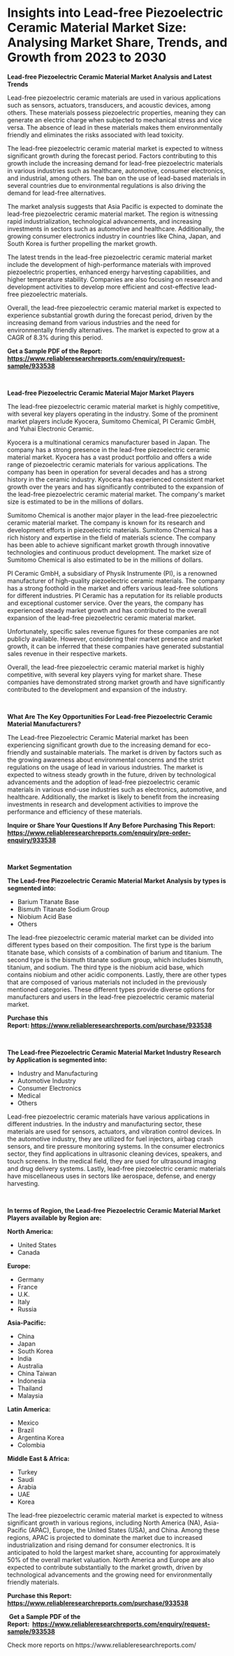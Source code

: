 <p><h1>Insights into Lead-free Piezoelectric Ceramic Material Market Size: Analysing Market Share, Trends, and Growth from 2023 to 2030</h1></p><p><strong>Lead-free Piezoelectric Ceramic Material Market Analysis and Latest Trends</strong></p>
<p><p>Lead-free piezoelectric ceramic materials are used in various applications such as sensors, actuators, transducers, and acoustic devices, among others. These materials possess piezoelectric properties, meaning they can generate an electric charge when subjected to mechanical stress and vice versa. The absence of lead in these materials makes them environmentally friendly and eliminates the risks associated with lead toxicity.</p><p>The lead-free piezoelectric ceramic material market is expected to witness significant growth during the forecast period. Factors contributing to this growth include the increasing demand for lead-free piezoelectric materials in various industries such as healthcare, automotive, consumer electronics, and industrial, among others. The ban on the use of lead-based materials in several countries due to environmental regulations is also driving the demand for lead-free alternatives.</p><p>The market analysis suggests that Asia Pacific is expected to dominate the lead-free piezoelectric ceramic material market. The region is witnessing rapid industrialization, technological advancements, and increasing investments in sectors such as automotive and healthcare. Additionally, the growing consumer electronics industry in countries like China, Japan, and South Korea is further propelling the market growth.</p><p>The latest trends in the lead-free piezoelectric ceramic material market include the development of high-performance materials with improved piezoelectric properties, enhanced energy harvesting capabilities, and higher temperature stability. Companies are also focusing on research and development activities to develop more efficient and cost-effective lead-free piezoelectric materials.</p><p>Overall, the lead-free piezoelectric ceramic material market is expected to experience substantial growth during the forecast period, driven by the increasing demand from various industries and the need for environmentally friendly alternatives. The market is expected to grow at a CAGR of 8.3% during this period.</p></p>
<p><strong>Get a Sample PDF of the Report:&nbsp; <a href="https://www.reliableresearchreports.com/enquiry/request-sample/933538">https://www.reliableresearchreports.com/enquiry/request-sample/933538</a></strong></p>
<p>&nbsp;</p>
<p><strong>Lead-free Piezoelectric Ceramic Material Major Market Players</strong></p>
<p><p>The lead-free piezoelectric ceramic material market is highly competitive, with several key players operating in the industry. Some of the prominent market players include Kyocera, Sumitomo Chemical, PI Ceramic GmbH, and Yuhai Electronic Ceramic.</p><p>Kyocera is a multinational ceramics manufacturer based in Japan. The company has a strong presence in the lead-free piezoelectric ceramic material market. Kyocera has a vast product portfolio and offers a wide range of piezoelectric ceramic materials for various applications. The company has been in operation for several decades and has a strong history in the ceramic industry. Kyocera has experienced consistent market growth over the years and has significantly contributed to the expansion of the lead-free piezoelectric ceramic material market. The company's market size is estimated to be in the millions of dollars.</p><p>Sumitomo Chemical is another major player in the lead-free piezoelectric ceramic material market. The company is known for its research and development efforts in piezoelectric materials. Sumitomo Chemical has a rich history and expertise in the field of materials science. The company has been able to achieve significant market growth through innovative technologies and continuous product development. The market size of Sumitomo Chemical is also estimated to be in the millions of dollars.</p><p>PI Ceramic GmbH, a subsidiary of Physik Instrumente (PI), is a renowned manufacturer of high-quality piezoelectric ceramic materials. The company has a strong foothold in the market and offers various lead-free solutions for different industries. PI Ceramic has a reputation for its reliable products and exceptional customer service. Over the years, the company has experienced steady market growth and has contributed to the overall expansion of the lead-free piezoelectric ceramic material market.</p><p>Unfortunately, specific sales revenue figures for these companies are not publicly available. However, considering their market presence and market growth, it can be inferred that these companies have generated substantial sales revenue in their respective markets.</p><p>Overall, the lead-free piezoelectric ceramic material market is highly competitive, with several key players vying for market share. These companies have demonstrated strong market growth and have significantly contributed to the development and expansion of the industry.</p></p>
<p>&nbsp;</p>
<p><strong>What Are The Key Opportunities For Lead-free Piezoelectric Ceramic Material Manufacturers?</strong></p>
<p><p>The Lead-free Piezoelectric Ceramic Material market has been experiencing significant growth due to the increasing demand for eco-friendly and sustainable materials. The market is driven by factors such as the growing awareness about environmental concerns and the strict regulations on the usage of lead in various industries. The market is expected to witness steady growth in the future, driven by technological advancements and the adoption of lead-free piezoelectric ceramic materials in various end-use industries such as electronics, automotive, and healthcare. Additionally, the market is likely to benefit from the increasing investments in research and development activities to improve the performance and efficiency of these materials.</p></p>
<p><strong>Inquire or Share Your Questions If Any Before Purchasing This Report: <a href="https://www.reliableresearchreports.com/enquiry/pre-order-enquiry/933538">https://www.reliableresearchreports.com/enquiry/pre-order-enquiry/933538</a></strong></p>
<p>&nbsp;</p>
<p><strong>Market Segmentation</strong></p>
<p><strong>The Lead-free Piezoelectric Ceramic Material Market Analysis by types is segmented into:</strong></p>
<p><ul><li>Barium Titanate Base</li><li>Bismuth Titanate Sodium Group</li><li>Niobium Acid Base</li><li>Others</li></ul></p>
<p><p>The lead-free piezoelectric ceramic material market can be divided into different types based on their composition. The first type is the barium titanate base, which consists of a combination of barium and titanium. The second type is the bismuth titanate sodium group, which includes bismuth, titanium, and sodium. The third type is the niobium acid base, which contains niobium and other acidic components. Lastly, there are other types that are composed of various materials not included in the previously mentioned categories. These different types provide diverse options for manufacturers and users in the lead-free piezoelectric ceramic material market.</p></p>
<p><strong>Purchase this Report:&nbsp;<a href="https://www.reliableresearchreports.com/purchase/933538">https://www.reliableresearchreports.com/purchase/933538</a></strong></p>
<p>&nbsp;</p>
<p><strong>The Lead-free Piezoelectric Ceramic Material Market Industry Research by Application is segmented into:</strong></p>
<p><ul><li>Industry and Manufacturing</li><li>Automotive Industry</li><li>Consumer Electronics</li><li>Medical</li><li>Others</li></ul></p>
<p><p>Lead-free piezoelectric ceramic materials have various applications in different industries. In the industry and manufacturing sector, these materials are used for sensors, actuators, and vibration control devices. In the automotive industry, they are utilized for fuel injectors, airbag crash sensors, and tire pressure monitoring systems. In the consumer electronics sector, they find applications in ultrasonic cleaning devices, speakers, and touch screens. In the medical field, they are used for ultrasound imaging and drug delivery systems. Lastly, lead-free piezoelectric ceramic materials have miscellaneous uses in sectors like aerospace, defense, and energy harvesting.</p></p>
<p>&nbsp;</p>
<p><strong>In terms of Region, the Lead-free Piezoelectric Ceramic Material Market Players available by Region are:</strong></p>
<p>
    <p> <strong> North America: </strong>
        <ul>
            <li>United States</li>
            <li>Canada</li>
        </ul>
        </p> 
    <p> <strong> Europe: </strong>
        <ul>
            <li>Germany</li>
            <li>France</li>
            <li>U.K.</li>
            <li>Italy</li>
            <li>Russia</li>
        </ul>
        </p> 
    <p> <strong> Asia-Pacific: </strong>
        <ul>
            <li>China</li>
            <li>Japan</li>
            <li>South Korea</li>
            <li>India</li>
            <li>Australia</li>
            <li>China Taiwan</li>
            <li>Indonesia</li>
            <li>Thailand</li>
            <li>Malaysia</li>
        </ul>
        </p> 
    <p> <strong> Latin America: </strong>
        <ul>
            <li>Mexico</li>
            <li>Brazil</li>
            <li>Argentina Korea</li>
            <li>Colombia</li>
        </ul>
        </p> 
    <p> <strong> Middle East & Africa: </strong>
        <ul>
            <li>Turkey</li>
            <li>Saudi</li>
            <li>Arabia</li>
            <li>UAE</li>
            <li>Korea</li>
        </ul>
    </p>
    </p>
<p><p>The lead-free piezoelectric ceramic material market is expected to witness significant growth in various regions, including North America (NA), Asia-Pacific (APAC), Europe, the United States (USA), and China. Among these regions, APAC is projected to dominate the market due to increased industrialization and rising demand for consumer electronics. It is anticipated to hold the largest market share, accounting for approximately 50% of the overall market valuation. North America and Europe are also expected to contribute substantially to the market growth, driven by technological advancements and the growing need for environmentally friendly materials.</p></p>
<p><strong>Purchase this Report: <a href="https://www.reliableresearchreports.com/purchase/933538">https://www.reliableresearchreports.com/purchase/933538</a></strong></p>
<p>&nbsp;<strong>Get a Sample PDF of the Report:&nbsp;&nbsp;<a href="https://www.reliableresearchreports.com/enquiry/request-sample/933538">https://www.reliableresearchreports.com/enquiry/request-sample/933538</a></strong></p>
<p><strong></strong></p>
<p>Check more reports on https://www.reliableresearchreports.com/</p>